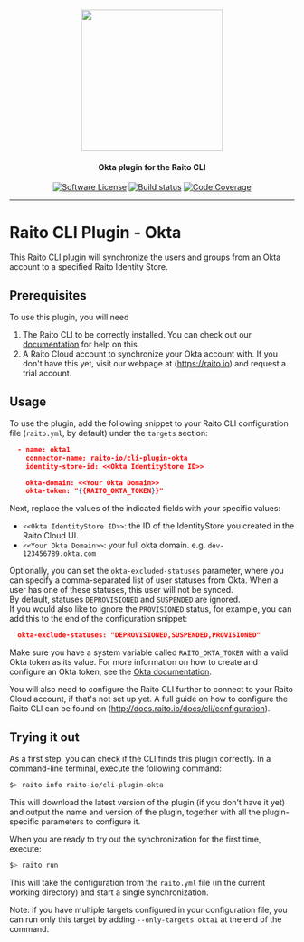 <h1 align="center">
  <picture>
    <source media="(prefers-color-scheme: dark)" srcset="https://assets.raito.io/icons/logo-vertical-dark@2x.png">
    <img height="250px" src="https://assets.raito.io/icons/logo-vertical@2x.png">
  </picture>
</h1>

<h4 align="center">
  Okta plugin for the Raito CLI
</h4>

<p align="center">
    <a href="/LICENSE.md" target="_blank"><img src="https://img.shields.io/badge/license-Apache%202-brightgreen.svg" alt="Software License" /></a>
    <a href="https://github.com/raito-io/cli/actions/workflows/build.yml" target="_blank"><img src="https://img.shields.io/github/workflow/status/raito-io/cli-plugin-okta/Raito%20CLI%20-%20Okta%20Plugin%20-%20Build/main" alt="Build status" /></a>
    <a href="https://codecov.io/gh/raito-io/cli-plugin-okta" target="_blank"><img src="https://img.shields.io/codecov/c/github/raito-io/cli-plugin-okta" alt="Code Coverage" /></a>
</p>

<hr/>

# Raito CLI Plugin - Okta

This Raito CLI plugin will synchronize the users and groups from an Okta account to a specified Raito Identity Store.

## Prerequisites
To use this plugin, you will need

1. The Raito CLI to be correctly installed. You can check out our [documentation](http://docs.raito.io/docs/cli/installation) for help on this.
2. A Raito Cloud account to synchronize your Okta account with. If you don't have this yet, visit our webpage at (https://raito.io) and request a trial account.

## Usage
To use the plugin, add the following snippet to your Raito CLI configuration file (`raito.yml`, by default) under the `targets` section:

```json
  - name: okta1
    connector-name: raito-io/cli-plugin-okta
    identity-store-id: <<Okta IdentityStore ID>>

    okta-domain: <<Your Okta Domain>>
    okta-token: "{{RAITO_OKTA_TOKEN}}"
```

Next, replace the values of the indicated fields with your specific values:
 - `<<Okta IdentityStore ID>>`: the ID of the IdentityStore you created in the Raito Cloud UI.
 - `<<Your Okta Domain>>`: your full okta domain. e.g. `dev-123456789.okta.com`

Optionally, you can set the `okta-excluded-statuses` parameter, where you can specify a comma-separated list of user statuses from Okta. When a user has one of these statuses, this user will not be synced.  
By default, statuses `DEPROVISIONED` and `SUSPENDED` are ignored.  
If you would also like to ignore the `PROVISIONED` status, for example, you can add this to the end of the configuration snippet:
```json
  okta-exclude-statuses: "DEPROVISIONED,SUSPENDED,PROVISIONED"
```

Make sure you have a system variable called `RAITO_OKTA_TOKEN` with a valid Okta token as its value.
For more information on how to create and configure an Okta token, see the [Okta documentation](https://developer.okta.com/docs/guides/create-an-api-token/main/).

You will also need to configure the Raito CLI further to connect to your Raito Cloud account, if that's not set up yet.
A full guide on how to configure the Raito CLI can be found on (http://docs.raito.io/docs/cli/configuration).

## Trying it out

As a first step, you can check if the CLI finds this plugin correctly. In a command-line terminal, execute the following command:
```bash
$> raito info raito-io/cli-plugin-okta
```

This will download the latest version of the plugin (if you don't have it yet) and output the name and version of the plugin, together with all the plugin-specific parameters to configure it.

When you are ready to try out the synchronization for the first time, execute:
```bash
$> raito run
```
This will take the configuration from the `raito.yml` file (in the current working directory) and start a single synchronization.

Note: if you have multiple targets configured in your configuration file, you can run only this target by adding `--only-targets okta1` at the end of the command.

